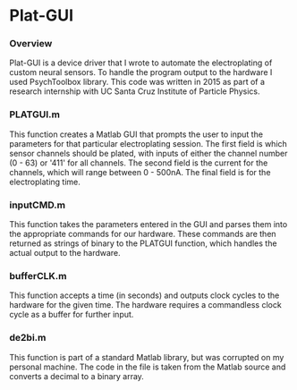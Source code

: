 # Plat-GUI

### Overview
Plat-GUI is a device driver that I wrote to automate the electroplating of custom neural sensors. To handle the program output to the hardware I used PsychToolbox library. This code was written in 2015 as part of a research internship with UC Santa Cruz Institute of Particle Physics.

### PLATGUI.m
This function creates a Matlab GUI that prompts the user to input the parameters for that particular electroplating session. The first field is which sensor channels should be plated, with inputs of either the channel number (0 - 63) or '411' for all channels. The second field is the current for the channels, which will range between 0 - 500nA. The final field is for the electroplating time.

### inputCMD.m
This function takes the parameters entered in the GUI and parses them into the appropriate commands for our hardware. These commands are then returned as strings of binary to the PLATGUI function, which handles the actual output to the hardware.

### bufferCLK.m
This function accepts a time (in seconds) and outputs clock cycles to the hardware for the given time. The hardware requires a commandless clock cycle as a buffer for further input.

### de2bi.m
This function is part of a standard Matlab library, but was corrupted on my personal machine. The code in the file is taken from the Matlab source and converts a decimal to a binary array.
